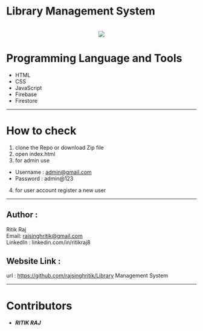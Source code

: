 # Library Management System

<p align="center">
  
  <br>
  <a style="" href="https://github.com/rajsinghritik">
  <img src="https://profile-counter.glitch.me//Library Management System count.svg" />
  </a>
</p>




# Programming Language and Tools

  - HTML
  - CSS
  - JavaScript
  - Firebase
  - Firestore
---
# How to check
1. clone the Repo or download Zip file
2. open index.html
3. for admin use 
- Username : admin@gmail.com
- Password : admin@123

4. for user account register a new user
---

## Author :
   Ritik Raj
   <br>
   Email: rajsinghritik@gmail.com
   <br>
   LinkedIn : linkedin.com/in/ritikraj8
## Website Link :
   url : https://github.com/rajsinghritik/Library Management System


---
# Contributors
- ##### RITIK RAJ




